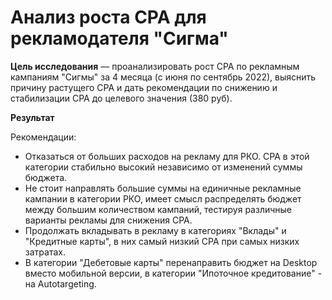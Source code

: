 # Анализ роста CPA для рекламодателя "Сигма"


**Цель исследования** — проанализировать рост CPA по рекламным кампаниям "Сигмы" за 4 месяца (с июня по сентябрь 2022), выяснить причину растущего CPA и дать рекомендации по снижению и стабилизации CPA до целевого значения (380 руб).

**Результат**

Рекомендации:

- Отказаться от больших расходов на рекламу для РКО. CPA в этой категории стабильно высокий независимо от изменений суммы бюджета.
- Не стоит направлять большие суммы на единичные рекламные кампании в категории РКО, имеет смысл распределять бюджет между большим количеством кампаний, тестируя различные варианты рекламы для снижения CPA.
- Продолжать вкладывать в рекламу в категориях "Вклады" и "Кредитные карты", в них самый низкий CPA при самых низких затратах.
- В категории "Дебетовые карты" перенаправить бюджет на Desktop вместо мобильной версии, в категории "Ипоточное кредитование" - на Autotargeting.
